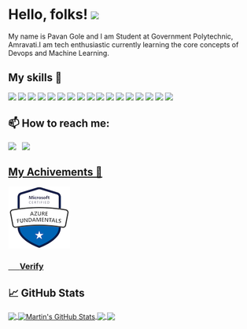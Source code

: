 # Hello, folks! <img src="https://raw.githubusercontent.com/MartinHeinz/MartinHeinz/master/wave.gif" width="30px">
My name is Pavan Gole and I am Student at Government Polytechnic, Amravati.I am tech enthusiastic currently learning the core concepts of Devops and Machine Learning.


## My skills 🚀
![](https://img.shields.io/badge/OS-Linux-informational?style=flat&logo=linux&logoColor=pink&color=2bbc8a)
![](https://img.shields.io/badge/Editor-Vscode-informational?style=flat&logo=visualstudiocode&logoColor=skyblue&color=2bbc8a)
![](https://img.shields.io/badge/Code-Python-informational?style=flat&logo=python&logoColor=yellow&color=2bbc8a)
![](https://img.shields.io/badge/Code-JavaScript-informational?style=flat&logo=javascript&logoColor=yellow&color=2bbc8a)
![](https://img.shields.io/badge/Code-C-informational?style=flat&logo=c&logoColor=white&color=2bbc8a)
![](https://img.shields.io/badge/Code-C++-informational?style=flat&logo=cplusplus&logoColor=darkblue&color=2bbc8a)
![](https://img.shields.io/badge/Shell-Bash-informational?style=flat&logo=gnu-bash&logoColor=green&color=2bbc8a)
![](https://img.shields.io/badge/Tools-Docker-informational?style=flat&logo=docker&logoColor=blue&color=2bbc8a)
![](https://img.shields.io/badge/Tools-Kubernetes-informational?style=flat&logo=kubernetes&logoColor=blue&color=2bbc8a)
![](https://img.shields.io/badge/Tools-Ansible-informational?style=flat&logo=ansible&logoColor=red&color=2bbc8a)
![](https://img.shields.io/badge/Tools-Jenkins-informational?style=flat&logo=jenkins&logoColor=red&color=2bbc8a)
![](https://img.shields.io/badge/Tools-Terraform-informational?style=flat&logo=terraform&logoColor=darkblue&color=2bbc8a)
![](https://img.shields.io/badge/Tools-Hadoop-informational?style=flat&logo=apache&logoColor=yellow&color=2bbc8a)
![](https://img.shields.io/badge/Tools-Spark-informational?style=flat&logo=apachespark&logoColor=orange&color=2bbc8a)
![](https://img.shields.io/badge/Cloud-Amazon_Web_Serivices-informational?style=flat&logo=amazonaws&logoColor=orange&color=2bbc8a)
![](https://img.shields.io/badge/Cloud-Microsoft_Azure-informational?style=flat&logo=microsoftazure&logoColor=orange&color=2bbc8a)
![](https://img.shields.io/badge/Cloud-Google_Cloud-informational?style=flat&logo=googlecloud&logoColor=orange&color=2bbc8a)
  ## 📫 How to reach me:
  

 [<img src="https://img.icons8.com/color/48/000000/linkedin.png" width="3.5%"/>](https://www.linkedin.com/in/pavangole/)  &nbsp;
 <a href="mailto:pavangoley5@gmail.com"> <img src="https://img.icons8.com/fluent/48/000000/gmail.png" width="3.5%"/>

## My Achivements 🚀

![](https://github.com/pavangole/Achivements/blob/master/microsoft-certified-azure-fundamentals%20(2).png?raw=true)
<br  />
### &nbsp; &nbsp;&nbsp;&nbsp;&nbsp;<a href="https://www.credly.com/badges/e79a5aa1-ac9e-4605-a97a-13756033fce9/public_url" style="color:1d1f21">Verify</a>

## &#x1f4c8; GitHub Stats

<a href="https://github.com/pavangole">
  <img align="center" src="https://github-readme-stats.vercel.app/api/top-langs/?username=pavangole&hide=java,html,Visual Basic .NET,tex&title_color=ffffff&text_color=c9cacc&icon_color=2bbc8a&bg_color=1d1f21&langs_count=3" />

<a href="https://github.com/pavangole/pavangole">
  <img align="center" src="https://github-readme-stats.vercel.app/api?username=pavangole&show_icons=true&line_height=27&count_private=true&title_color=ffffff&text_color=c9cacc&icon_color=2bbc8a&bg_color=1d1f21" alt="Martin's GitHub Stats" />
</a>


<a href="https://github.com/pavangole/ansible">
  <img align="center" src="https://github-readme-stats.vercel.app/api/pin/?username=pavangole&repo=ansible&title_color=ffffff&text_color=c9cacc&icon_color=2bbc8a&bg_color=1d1f21" />
</a>


<a href="https://github.com/pavangole/terraform">
  <img align="center" src="https://github-readme-stats.vercel.app/api/pin/?username=pavangole&repo=terraform&title_color=ffffff&text_color=c9cacc&icon_color=2bbc8a&bg_color=1d1f21" />
</a>    

<!-- links to social media icons -->

<!-- icons with padding -->

[1.1]: http://i.imgur.com/tXSoThF.png (twitter icon with padding)
[2.1]: http://i.imgur.com/0o48UoR.png (github icon with padding)

<!-- icons without padding -->

[1.2]: http://i.imgur.com/wWzX9uB.png (twitter icon without padding)
[2.2]: http://i.imgur.com/9I6NRUm.png (github icon without padding)
[3.2]: https://raw.githubusercontent.com/MartinHeinz/MartinHeinz/master/linkedin-3-16.png (LinkedIn icon without padding)



<!-- Resources -->
<!-- Icons: https://simpleicons.org/ -->
<!-- GitHub Stats: https://github.com/anuraghazra/github-readme-stats -->
<!-- Emojis: https://emojipedia.org/emoji/ -->
<!-- HTML Emojis: https://www.fileformat.info/index.htm -->
<!-- Shields: https://shields.io/ -->
<!-- Awesome GitHub Profile README: https://github.com/abhisheknaiidu/awesome-github-profile-readme -->
